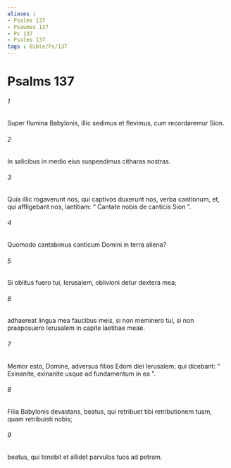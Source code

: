 ```yaml
---
aliases : 
- Psalms 137
- Psaumes 137
- Ps 137
- Psalms 137
tags : Bible/Ps/137
---
```


# Psalms 137

###### 1
Super flumina Babylonis, illic sedimus et flevimus, cum recordaremur Sion.
###### 2
In salicibus in medio eius suspendimus citharas nostras.
###### 3
Quia illic rogaverunt nos, qui captivos duxerunt nos, verba cantionum, et, qui affligebant nos, laetitiam: “ Cantate nobis de canticis Sion ”.
###### 4
Quomodo cantabimus canticum Domini in terra aliena?
###### 5
Si oblitus fuero tui, Ierusalem, oblivioni detur dextera mea;
###### 6
adhaereat lingua mea faucibus meis, si non meminero tui, si non praeposuero Ierusalem in capite laetitiae meae.
###### 7
Memor esto, Domine, adversus filios Edom diei Ierusalem; qui dicebant: “ Exinanite, exinanite usque ad fundamentum in ea ”.
###### 8
Filia Babylonis devastans, beatus, qui retribuet tibi retributionem tuam, quam retribuisti nobis;
###### 9
beatus, qui tenebit et allidet parvulos tuos ad petram.
